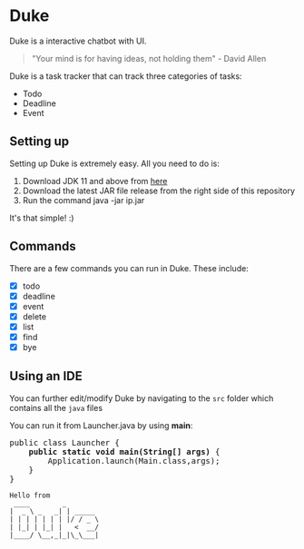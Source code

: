 # Duke

Duke is a interactive chatbot with UI. 
> "Your mind is for having ideas, not holding them" - David Allen

Duke is a task tracker that can track three categories of tasks:
- Todo
- Deadline
- Event

## Setting up

Setting up Duke is extremely easy. All you need to do is:
1) Download JDK 11 and above from [here](https://www.jetbrains.com/help/idea/sdk.html#set-up-jdk)
2) Download the latest JAR file release from the right side of this repository
3) Run the command java -jar ip.jar

It's that simple! :)

## Commands
There are a few commands you can run in Duke. These include:
- [x] todo
- [X] deadline
- [X] event
- [X] delete
- [X] list
- [X] find
- [X] bye

## Using an IDE
You can further edit/modify Duke by navigating to the `src` folder which contains all the `java` files

You can run it from Launcher.java by using __main__:
<pre>
public class Launcher {
    <b>public static void main(String[] args)</b> {
        Application.launch(Main.class,args);
    }
}
</pre>
   ```
   Hello from
    ____        _        
   |  _ \ _   _| | _____ 
   | | | | | | | |/ / _ \
   | |_| | |_| |   <  __/
   |____/ \__,_|_|\_\___|
   ```
